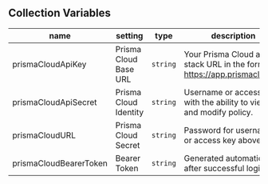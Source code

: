 ##


## Collection Variables

 | name |  setting  | type | description |
 |----|-----------|------|-------------|
 | prismaCloudApiKey | Prisma Cloud Base URL | `string` | Your Prisma Cloud app stack URL in the format: https://app.prismacloud.io 
 | prismaCloudApiSecret | Prisma Cloud Identity | `string` | Username or access key with the ability to view and modify policy.
 | prismaCloudURL | Prisma Cloud Secret | `string` | Password for username or access key above
 | prismaCloudBearerToken | Bearer Token | `string` | Generated automatically after successful login
 